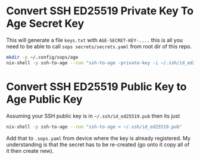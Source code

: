 # Convert SSH ED25519 Private Key To Age Secret Key
This will generate a file `keys.txt` with `AGE-SECRET-KEY-....` this is all you need to be able to call `sops secrets/secrets.yaml` from root dir of this repo.
```bash
mkdir -p ~/.config/sops/age
nix-shell -p ssh-to-age --run "ssh-to-age -private-key -i ~/.ssh/id_ed25519 > ~/.config/sops/age/keys.txt"
```

# Convert SSH ED25519 Public Key to Age Public Key
Assuming your SSH public key is in `~/.ssh/id_ed25519.pub` then its just

```bash
nix-shell -p ssh-to-age --run "ssh-to-age < ~/.ssh/id_ed25519.pub"
```

Add that to `.sops.yaml` from device where the key is already registered. My understanding is that the secret has to be re-created (go onto it copy all of it then create new).
